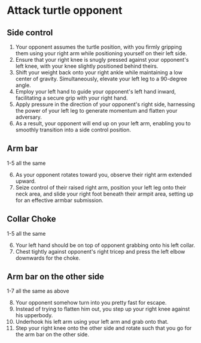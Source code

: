 # Attack turtle opponent

## Side control

1. Your opponent assumes the turtle position, with you firmly gripping them using your right arm while positioning yourself on their left side.
2. Ensure that your right knee is snugly pressed against your opponent's left knee, with your knee slightly positioned behind theirs.
3. Shift your weight back onto your right ankle while maintaining a low center of gravity. Simultaneously, elevate your left leg to a 90-degree angle.
4. Employ your left hand to guide your opponent's left hand inward, facilitating a secure grip with your right hand.
5. Apply pressure in the direction of your opponent's right side, harnessing the power of your left leg to generate momentum and flatten your adversary.
6. As a result, your opponent will end up on your left arm, enabling you to smoothly transition into a side control position.

## Arm bar

1-5 all the same

6. As your opponent rotates toward you, observe their right arm extended upward.
7. Seize control of their raised right arm, position your left leg onto their neck area, and slide your right foot beneath their armpit area, setting up for an effective armbar submission.

## Collar Choke

1-5 all the same

6. Your left hand should be on top of opponent grabbing onto his left collar.
7. Chest tightly against opponent's right tricep and press the left elbow downwards for the choke.

## Arm bar on the other side

1-7 all the same as above

8. Your opponent somehow turn into you pretty fast for escape.
9. Instead of trying to flatten him out, you step up your right knee against his upperbody.
10. Underhook his left arm using your left arm and grab onto that.
11. Step your right knee onto the other side and rotate such that you go for the arm bar on the other side.

